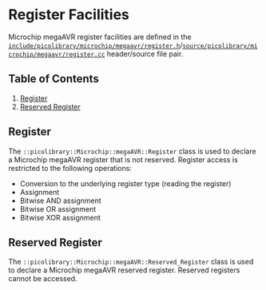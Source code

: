 # Register Facilities
Microchip megaAVR register facilities are defined in the
[`include/picolibrary/microchip/megaavr/register.h`](https://github.com/apcountryman/picolibrary-microchip-megaavr/blob/main/include/picolibrary/microchip/megaavr/register.h)/[`source/picolibrary/microchip/megaavr/register.cc`](https://github.com/apcountryman/picolibrary-microchip-megaavr/blob/main/source/picolibrary/microchip/megaavr/register.cc)
header/source file pair.

## Table of Contents
1. [Register](#register)
1. [Reserved Register](#reserved-register)

## Register
The `::picolibrary::Microchip::megaAVR::Register` class is used to declare a Microchip
megaAVR register that is not reserved.
Register access is restricted to the following operations:
- Conversion to the underlying register type (reading the register)
- Assignment
- Bitwise AND assignment
- Bitwise OR assignment
- Bitwise XOR assignment

## Reserved Register
The `::picolibrary::Microchip::megaAVR::Reserved_Register` class is used to declare a
Microchip megaAVR reserved register.
Reserved registers cannot be accessed.
